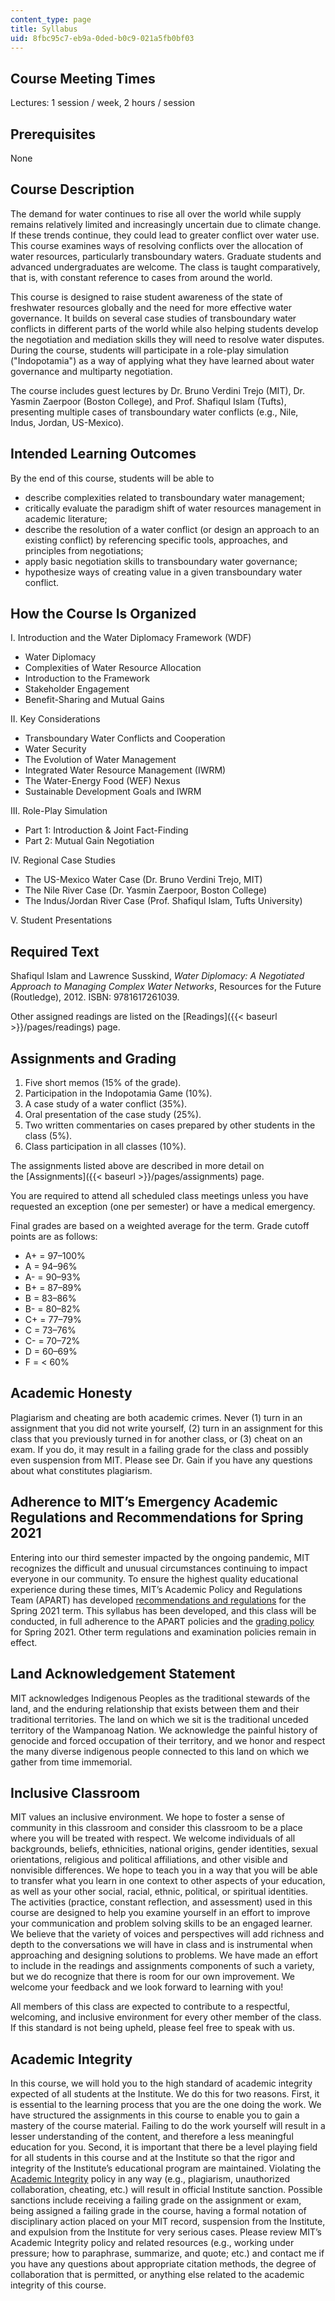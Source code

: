 ```yaml
---
content_type: page
title: Syllabus
uid: 8fbc95c7-eb9a-0ded-b0c9-021a5fb0bf03
---
```


Course Meeting Times
--------------------

Lectures: 1 session / week, 2 hours / session

Prerequisites
-------------

None

Course Description
------------------

The demand for water continues to rise all over the world while supply remains relatively limited and increasingly uncertain due to climate change. If these trends continue, they could lead to greater conflict over water use. This course examines ways of resolving conflicts over the allocation of water resources, particularly transboundary waters. Graduate students and advanced undergraduates are welcome. The class is taught comparatively, that is, with constant reference to cases from around the world.

This course is designed to raise student awareness of the state of freshwater resources globally and the need for more effective water governance. It builds on several case studies of transboundary water conflicts in different parts of the world while also helping students develop the negotiation and mediation skills they will need to resolve water disputes. During the course, students will participate in a role-play simulation ("Indopotamia") as a way of applying what they have learned about water governance and multiparty negotiation.

The course includes guest lectures by Dr. Bruno Verdini Trejo (MIT), Dr. Yasmin Zaerpoor (Boston College), and Prof. Shafiqul Islam (Tufts), presenting multiple cases of transboundary water conflicts (e.g., Nile, Indus, Jordan, US-Mexico).

Intended Learning Outcomes
--------------------------

By the end of this course, students will be able to

*   describe complexities related to transboundary water management;
*   critically evaluate the paradigm shift of water resources management in academic literature;
*   describe the resolution of a water conflict (or design an approach to an existing conflict) by referencing specific tools, approaches, and principles from negotiations;
*   apply basic negotiation skills to transboundary water governance;
*   hypothesize ways of creating value in a given transboundary water conflict.

How the Course Is Organized
---------------------------

I. Introduction and the Water Diplomacy Framework (WDF)

*   Water Diplomacy
*   Complexities of Water Resource Allocation
*   Introduction to the Framework
*   Stakeholder Engagement
*   Benefit-Sharing and Mutual Gains

II. Key Considerations

*   Transboundary Water Conflicts and Cooperation
*   Water Security
*   The Evolution of Water Management
*   Integrated Water Resource Management (IWRM)
*   The Water-Energy Food (WEF) Nexus
*   Sustainable Development Goals and IWRM

III. Role-Play Simulation

*   Part 1: Introduction & Joint Fact-Finding
*   Part 2: Mutual Gain Negotiation

IV. Regional Case Studies

*   The US-Mexico Water Case (Dr. Bruno Verdini Trejo, MIT)
*   The Nile River Case (Dr. Yasmin Zaerpoor, Boston College)
*   The Indus/Jordan River Case (Prof. Shafiqul Islam, Tufts University)

V. Student Presentations

Required Text
-------------

Shafiqul Islam and Lawrence Susskind, _Water Diplomacy: A Negotiated Approach to Managing Complex Water Networks_, Resources for the Future (Routledge), 2012. ISBN: 9781617261039.

Other assigned readings are listed on the [Readings]({{< baseurl >}}/pages/readings) page.

Assignments and Grading
-----------------------

1.  Five short memos (15% of the grade).
2.  Participation in the Indopotamia Game (10%).
3.  A case study of a water conflict (35%).
4.  Oral presentation of the case study (25%).
5.  Two written commentaries on cases prepared by other students in the class (5%).
6.  Class participation in all classes (10%).

The assignments listed above are described in more detail on the [Assignments]({{< baseurl >}}/pages/assignments) page.

You are required to attend all scheduled class meetings unless you have requested an exception (one per semester) or have a medical emergency.

Final grades are based on a weighted average for the term. Grade cutoff points are as follows:

*   A+ = 97–100%
*   A = 94–96%
*   A- = 90–93%
*   B+ = 87–89%
*   B = 83–86%
*   B- = 80–82%
*   C+ = 77–79%
*   C = 73–76%
*   C- = 70–72%
*   D = 60–69%
*   F = \< 60%

Academic Honesty
----------------

Plagiarism and cheating are both academic crimes. Never (1) turn in an assignment that you did not write yourself, (2) turn in an assignment for this class that you previously turned in for another class, or (3) cheat on an exam. If you do, it may result in a failing grade for the class and possibly even suspension from MIT. Please see Dr. Gain if you have any questions about what constitutes plagiarism.

Adherence to MIT’s Emergency Academic Regulations and Recommendations for Spring 2021
-------------------------------------------------------------------------------------

Entering into our third semester impacted by the ongoing pandemic, MIT recognizes the difficult and unusual circumstances continuing to impact everyone in our community. To ensure the highest quality educational experience during these times, MIT’s Academic Policy and Regulations Team (APART) has developed [recommendations and regulations](https://facultygovernance.mit.edu/sites/default/files/Spring_2021_Emergency_Academic_Regulations_and_Recommendations_FINAL.pdf) for the Spring 2021 term. This syllabus has been developed, and this class will be conducted, in full adherence to the APART policies and the [grading policy](https://facultygovernance.mit.edu/sites/default/files/ExpandedGradingPolicySpring2021.pdf) for Spring 2021. Other term regulations and examination policies remain in effect.

Land Acknowledgement Statement
------------------------------

MIT acknowledges Indigenous Peoples as the traditional stewards of the land, and the enduring relationship that exists between them and their traditional territories. The land on which we sit is the traditional unceded territory of the Wampanoag Nation. We acknowledge the painful history of genocide and forced occupation of their territory, and we honor and respect the many diverse indigenous people connected to this land on which we gather from time immemorial.

Inclusive Classroom
-------------------

MIT values an inclusive environment. We hope to foster a sense of community in this classroom and consider this classroom to be a place where you will be treated with respect. We welcome individuals of all backgrounds, beliefs, ethnicities, national origins, gender identities, sexual orientations, religious and political affiliations, and other visible and nonvisible differences. We hope to teach you in a way that you will be able to transfer what you learn in one context to other aspects of your education, as well as your other social, racial, ethnic, political, or spiritual identities. The activities (practice, constant reflection, and assessment) used in this course are designed to help you examine yourself in an effort to improve your communication and problem solving skills to be an engaged learner. We believe that the variety of voices and perspectives will add richness and depth to the conversations we will have in class and is instrumental when approaching and designing solutions to problems. We have made an effort to include in the readings and assignments components of such a variety, but we do recognize that there is room for our own improvement. We welcome your feedback and we look forward to learning with you!

All members of this class are expected to contribute to a respectful, welcoming, and inclusive environment for every other member of the class. If this standard is not being upheld, please feel free to speak with us.

Academic Integrity
------------------

In this course, we will hold you to the high standard of academic integrity expected of all students at the Institute. We do this for two reasons. First, it is essential to the learning process that you are the one doing the work. We have structured the assignments in this course to enable you to gain a mastery of the course material. Failing to do the work yourself will result in a lesser understanding of the content, and therefore a less meaningful education for you. Second, it is important that there be a level playing field for all students in this course and at the Institute so that the rigor and integrity of the Institute’s educational program are maintained. Violating the [Academic Integrity](https://integrity.mit.edu/) policy in any way (e.g., plagiarism, unauthorized collaboration, cheating, etc.) will result in official Institute sanction. Possible sanctions include receiving a failing grade on the assignment or exam, being assigned a failing grade in the course, having a formal notation of disciplinary action placed on your MIT record, suspension from the Institute, and expulsion from the Institute for very serious cases. Please review MIT’s Academic Integrity policy and related resources (e.g., working under pressure; how to paraphrase, summarize, and quote; etc.) and contact me if you have any questions about appropriate citation methods, the degree of collaboration that is permitted, or anything else related to the academic integrity of this course.